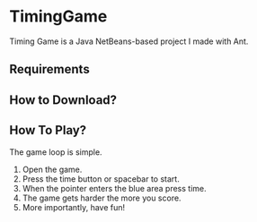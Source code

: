 # TimingGame

Timing Game is a Java NetBeans-based project I made with Ant.

## Requirements

## How to Download?

## How To Play?
The game loop is simple.
1. Open the game.
2. Press the time button or spacebar to start.
3. When the pointer enters the blue area press time.
4. The game gets harder the more you score.
5. More importantly, have fun!
